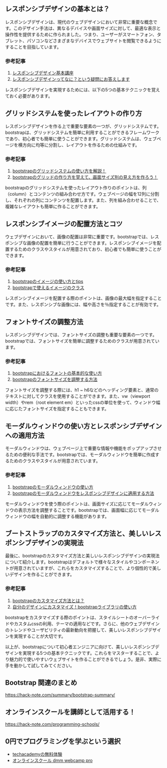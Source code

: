<!--
title:   【bootstrap】美しいレスポンシブデザインを実現する5つの基本テクニック
tags:    Bootstrap,Webデザイン
id:      476b6e5667f7820252db
private: false
-->


## レスポンシブデザインの基本とは？

レスポンシブデザインは、現代のウェブデザインにおいて非常に重要な概念です。このデザイン手法は、異なるデバイスや画面サイズに対して、最適な表示と操作性を提供するために作られました。つまり、ユーザーがスマートフォン、タブレット、パソコンなどさまざまなデバイスでウェブサイトを閲覧できるようにすることを目指しています。

### 参考記事
1. [レスポンシブデザイン基本講座](https://liginc.co.jp/web/html-css/html/161071)
2. [レスポンシブデザインってなに？という疑問にお答えします](https://www.webcreatorbox.com/webinfo/responsive-web-design)

レスポンシブデザインを実現するためには、以下の5つの基本テクニックを覚えておく必要があります。

## グリッドシステムを使ったレイアウトの作り方

レスポンシブデザインを作る上で重要な要素の一つが、グリッドシステムです。bootstrapは、グリッドシステムを簡単に利用することができるフレームワークであり、初心者でも簡単に使うことができます。グリッドシステムは、ウェブページを横方向に均等に分割し、レイアウトを作るための仕組みです。

### 参考記事
1. [bootstrapのグリッドシステムの使い方を解説！](https://www.webdesignleaves.com/pr/plugins/bootstrap/bootstrap-grid-system/)
2. [bootstrapのグリッドの作り方を覚えて、画面サイズ別の見え方を作ろう！](https://coliss.com/articles/build-websites/operation/work/make-a-website-with-bootstrap-part1.html)

bootstrapのグリッドシステムを使ったレイアウト作りのポイントは、列（column）とコンテンツの組み合わせ方です。ウェブページの幅を12列に分割し、それぞれの列にコンテンツを配置します。また、列を組み合わせることで、複雑なレイアウトも簡単に作ることができます。

## レスポンシブイメージの配置方法とコツ

ウェブデザインにおいて、画像の配置は非常に重要です。bootstrapでは、レスポンシブな画像の配置を簡単に行うことができます。レスポンシブイメージを配置するためのクラスやスタイルが用意されており、初心者でも簡単に使うことができます。

### 参考記事
1. [bootstrapのイメージの使い方とtips](https://coliss.com/articles/build-websites/operation/work/bootstrap-image.html)
2. [bootstrapで使えるイメージのクラス](https://ainow.ai/2020/05/12/221506/)

レスポンシブイメージを配置する際のポイントは、画像の最大幅を指定することです。また、レスポンシブな画像には、幅や高さを％指定することが有効です。

## フォントサイズの調整方法

レスポンシブデザインでは、フォントサイズの調整も重要な要素の一つです。bootstrapでは、フォントサイズを簡単に調整するためのクラスが用意されています。

### 参考記事
1. [bootstrapにおけるフォントの基本的な使い方](https://www.webcreatorbox.com/webinfo/which-font-size-is-better-in-bootstrap)
2. [bootstrapのフォントサイズを調整する方法](https://www.webdesignleaves.com/pr/plugins/bootstrap/bootstrap-text-size.html)

フォントサイズを調整する際には、h1 ~ h6などのヘッディング要素と、通常のテキストに対してクラスを使用することができます。また、vw（viewport width）やrem（root element em）といったcssの単位を使って、ウィンドウ幅に応じたフォントサイズを指定することもできます。

## モーダルウィンドウの使い方とレスポンシブデザインへの適用方法

モーダルウィンドウは、ウェブページ上で重要な情報や機能をポップアップさせるための便利な手法です。bootstrapでは、モーダルウィンドウを簡単に作成するためのクラスやスタイルが用意されています。

### 参考記事
1. [bootstrapのモーダルウィンドウの使い方](https://www.webdesignleaves.com/pr/plugins/bootstrap/bootstrap-modal.html)
2. [bootstrapのモーダルウィンドウをレスポンシブデザインに適用する方法](https://www.webcreatorbox.com/webinfo/modal-window-in-bootstrap)

モーダルウィンドウを使う際のポイントは、画面サイズに応じてモーダルウィンドウの表示方法を調整することです。bootstrapでは、画面幅に応じてモーダルウィンドウの幅を自動的に調整する機能があります。

## ブートストラップのカスタマイズ方法と、美しいレスポンシブデザインの実現法

最後に、bootstrapのカスタマイズ方法と美しいレスポンシブデザインの実現法について紹介します。bootstrapはデフォルトで様々なスタイルやコンポーネントが用意されていますが、これらをカスタマイズすることで、より個性的で美しいデザインを作ることができます。

### 参考記事
1. [bootstrapのカスタマイズ方法とは？](https://www.webdesignleaves.com/pr/plugins/bootstrap/bootstrap-customize.html)
2. [自分のデザインにカスタマイズ！bootstrapライブラリの使い方](https://tekunabe.hatenablog.jp/entry/2017/10/15/220236)

bootstrapをカスタマイズする際のポイントは、スタイルシートのオーバーライドやカスタムcssの利用、テーマの適用などです。さらに、他のウェブデザインのトレンドやユーザビリティの最新動向を把握して、美しいレスポンシブデザインを実現することが大切です。

以上が、bootstrapについて初心者エンジニアに向けて、美しいレスポンシブデザインを実現する5つの基本テクニックです。これらをマスターすることで、より魅力的で使いやすいウェブサイトを作ることができるでしょう。是非、実際に手を動かして試してみてください。



## Bootstrap 関連のまとめ
https://hack-note.com/summary/bootstrap-summary/



## オンラインスクールを講師として活用する！
https://hack-note.com/programming-schools/



## 0円でプログラミングを学ぶという選択
- [techacademyの無料体験](//af.moshimo.com/af/c/click?a_id=2612475&amp;p_id=1555&amp;pc_id=2816&amp;pl_id=22706&amp;url=https%3a%2f%2ftechacademy.jp%2fhtmlcss-trial%3futm_source%3dmoshimo%26utm_medium%3daffiliate%26utm_campaign%3dtextad)
- [オンラインスクール dmm webcamp pro](//af.moshimo.com/af/c/click?a_id=2612482&amp;p_id=1363&amp;pc_id=2297&amp;pl_id=39999&amp;guid=on)
